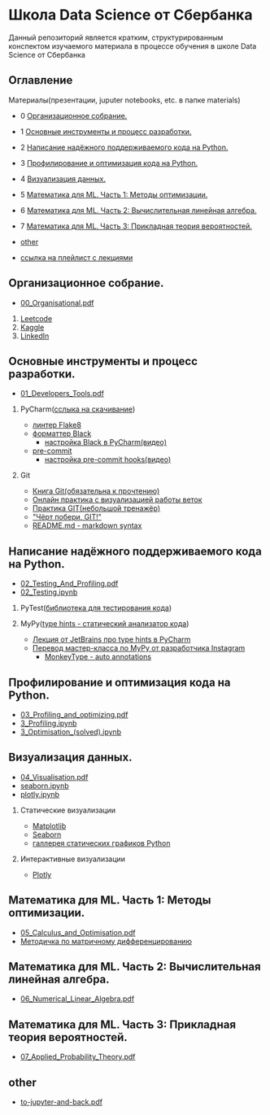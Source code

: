 # Школа Data Science от Сбербанка

Данный репозиторий является кратким, структурированным конспектом изучаемого
материала в процессе обучения
в школе Data Science от Сбербанка


## Оглавление

Материалы(презентации, juputer notebooks, etc. в папке materials)

- 0 [Организационное собрание.](#организационное-собрание.)
- 1 [Основные инструменты и процесс разработки.](#основные-инструменты-и-процесс-разработки.)
- 2 [Написание надёжного поддерживаемого кода на Python.](#написание-надёжного-поддерживаемого-кода-на-Python.)
- 3 [Профилирование и оптимизация кода на Python.](#профилирование-и-оптимизация-кода-на-Python.)
- 4 [Визуализация данных.](#визуализация-данных.)
- 5 [Математика для ML. Часть 1: Методы оптимизации.](#математика-для-ML.-Часть-1:-Методы-оптимизации.)
- 6 [Математика для ML. Часть 2: Вычислительная линейная алгебра.](#математика-для-ML.-Часть-2:-Вычислительная-линейная-алгебра.)
- 7 [Математика для ML. Часть 3: Прикладная теория вероятностей.](#математика-для-ML.-Часть-3:-Прикладная-теория-вероятностей.)
- [other](#other)

- [ссылка на плейлист с лекциями](https://www.youtube.com/playlist?list=PLNxGMRiN2-zX_fNnpFandY8jmCFu6mVYa)


## Организационное собрание.

- [00_Organisational.pdf](./materials/0_Организационное_собрание/00_Organisational.pdf)

1. [Leetcode](https://leetcode.com/)
2. [Kaggle](https://www.kaggle.com/kirillionkin)
3. [LinkedIn](https://www.linkedin.com/in/%D0%BA%D0%B8%D1%80%D0%B8%D0%BB%D0%BB-%D0%B8%D0%BE%D0%BD%D0%BA%D0%B8%D0%BD-50a992209/)

## Основные инструменты и процесс разработки.

- [01_Developers_Tools.pdf](materials/1_Основные_инструменты_и_процесс_разработки/01_Developers_Tools.pdf)

1. PyCharm([сслыка на скачивание](https://www.jetbrains.com/ru-ru/pycharm/))
    - [линтер Flake8](https://flake8.pycqa.org/en/latest/#)
    - [форматтер Black](https://black.readthedocs.io/en/stable/)
        - [настройка Black в PyCharm(видео)](https://www.youtube.com/watch?v=dxFsjgtyAHw&t=6s&ab_channel=FedericoTartarini)
    - [pre-commit](https://pre-commit.com/)
        - [настройка pre-commit hooks(видео)](https://www.youtube.com/watch?v=Wmw-VGSjSNg&ab_channel=SoftwareEngineerHaydn)

2. Git
    - [Книга Git(обязательна к прочтению)](https://git-scm.com/book/ru/v2)
    - [Онлайн практика с визуализацией работы веток](https://git-school.github.io/visualizing-git/)
    - [Практика GIT(небольшой тренажёр)](https://learngitbranching.js.org/?locale=ru_RU)
    - ["Чёрт побери, GIT!"](https://dangitgit.com/ru)
    - [README.md - markdown syntax](https://github.com/GnuriaN/format-README#%D0%9E%D0%B3%D0%BB%D0%B0%D0%B2%D0%BB%D0%B5%D0%BD%D0%B8%D0%B5)


## Написание надёжного поддерживаемого кода на Python.

- [02_Testing_And_Profiling.pdf](./materials/2_Написание_надёжного_поддерживаемого_кода_на_Python/02_Testing_And_Profiling.pdf)
- [02_Testing.ipynb](./materials/2_Написание_надёжного_поддерживаемого_кода_на_Python/02_Testing.ipynb)

1. PyTest([библиотека для тестирования кода](https://docs.pytest.org/en/stable/contents.html))

2. MyPy([type hints - статический анализатор кода](https://mypy.readthedocs.io/en/stable/))
    - [Лекция от JetBrains про type hints в PyCharm](https://www.youtube.com/watch?v=JqBCFfiE11g&ab_channel=JetBrainsTV)
    - [Перевод мастер-класса по MyPy от разработчика Instagram](https://medium.com/@nooovikov/mypy-c03a3174ae7d)
        - [MonkeyType - auto annotations]()


## Профилирование и оптимизация кода на Python.

- [03_Profiling_and_optimizing.pdf](./materials/3_Профилирование_и_оптимизация_кода_на_Python/03_Profiling_and_optimizing.pdf)
- [3_Profiling.ipynb](./materials/3_Профилирование_и_оптимизация_кода_на_Python/3_Profiling.ipynb)
- [3_Optimisation_(solved).ipynb](./materials/3_Профилирование_и_оптимизация_кода_на_Python/3_Optimisation_(solved).ipynb)


## Визуализация данных.

- [04_Visualisation.pdf](./materials/4_Визуализация_данных/04_Visualisation.pdf)
- [seaborn.ipynb](./materials/4_Визуализация_данных/seaborn.ipynb)
- [plotly.ipynb](./materials/4_Визуализация_данных/plotly.ipynb)

1. Статические визуализации
    - [Matplotlib](https://matplotlib.org/index.html)
    - [Seaborn](https://seaborn.pydata.org/#)
    - [галлерея статических графиков Python](https://www.python-graph-gallery.com/)

2. Интерактивные визуализации
    - [Plotly](https://plotly.com/python/)


## Математика для ML. Часть 1: Методы оптимизации.

- [05_Calculus_and_Optimisation.pdf](./materials/5_Математика_для_ML(Методы_оптимизации)/05_Calculus_and_Optimisation.pdf)
- [Методичка по матричному дифференцированию](./materials/5_Математика_для_ML(Методы_оптимизации)/Методичка%20по%20матричному%20дифференцированию.pdf)


## Математика для ML. Часть 2: Вычислительная линейная алгебра.

- [06_Numerical_Linear_Algebra.pdf](./materials/6_Математика_для_ML(Вычислительная_линейная_алгебра)/06_Numerical_Linear_Algebra.pdf)


## Математика для ML. Часть 3: Прикладная теория вероятностей.

- [07_Applied_Probability_Theory.pdf](./materials/7_Математика_для_ML(Прикладная_теория_вероятностей)/07_Applied_Probability_Theory.pdf)

## other

- [to-jupyter-and-back.pdf](./materials/other/to-jupyter-and-back.pdf)
